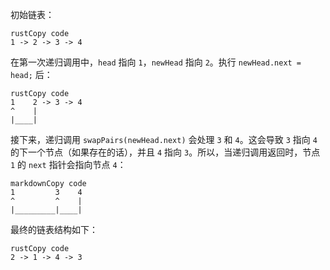 初始链表：

```
rustCopy code
1 -> 2 -> 3 -> 4
```

在第一次递归调用中，`head` 指向 `1`，`newHead` 指向 `2`。执行 `newHead.next = head;` 后：

```
rustCopy code
1    2 -> 3 -> 4
^    |
|____|
```

接下来，递归调用 `swapPairs(newHead.next)` 会处理 `3` 和 `4`。这会导致 `3` 指向 `4` 的下一个节点（如果存在的话），并且 `4` 指向 `3`。所以，当递归调用返回时，节点 `1` 的 `next` 指针会指向节点 `4`：

```
markdownCopy code
1         3    4
^         ^    |
|_________|____|
```

最终的链表结构如下：
```
rustCopy code
2 -> 1 -> 4 -> 3
```

